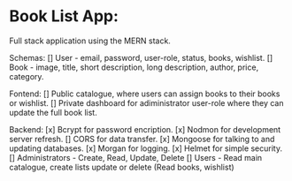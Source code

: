 # Book List App:
Full stack application using the MERN stack.

Schemas:
[] User - email, password, user-role, status, books, wishlist.
[] Book - image, title, short description, long description, author, price, category.

Fontend:
[] Public catalogue, where users can assign books to their books or wishlist.
[] Private dashboard for adiministrator user-role where they can update the full book list.

Backend:
[x] Bcrypt for password encription.
[x] Nodmon for development server refresh.
[] CORS for data transfer.
[x] Mongoose for talking to and updating databases.
[x] Morgan for logging.
[x] Helmet for simple security.
[] Administrators - Create, Read, Update, Delete
[] Users - Read main catalogue, create lists update or delete (Read books, wishlist)

